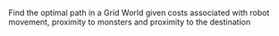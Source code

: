 Find the optimal path in a Grid World given costs associated with robot movement, proximity to monsters and proximity to the destination
